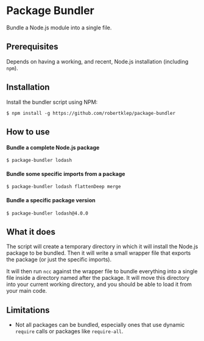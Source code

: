 # Package Bundler

Bundle a Node.js module into a single file.

## Prerequisites

Depends on having a working, and recent, Node.js installation (including `npm`).

## Installation

Install the bundler script using NPM:
```
$ npm install -g https://github.com/robertklep/package-bundler
```

## How to use

#### Bundle a complete Node.js package
```
$ package-bundler lodash
```

#### Bundle some specific imports from a package
```
$ package-bundler lodash flattenDeep merge
```

#### Bundle a specific package version
```
$ package-bundler lodash@4.0.0
```

## What it does

The script will create a temporary directory in which it will install the Node.js package to be bundled. Then it will write a small wrapper file that exports the package (or just the specific imports).

It will then run `ncc` against the wrapper file to bundle everything into a single file inside a directory named after the package. It will move this directory into your current working directory, and you should be able to load it from your main code.

## Limitations

* Not all packages can be bundled, especially ones that use dynamic `require` calls or packages like `require-all`.
